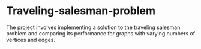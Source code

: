 # Traveling-salesman-problem
The project involves implementing a solution to the traveling salesman problem and comparing its performance for graphs with varying numbers of vertices and edges.
